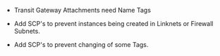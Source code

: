 
- Transit Gateway Attachments need Name Tags


- Add SCP's to prevent instances being created in Linknets or Firewall Subnets.
- Add SCP's to prevent changing of some Tags.


